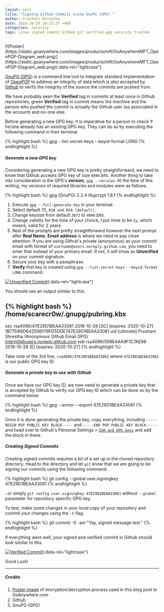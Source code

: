 ```yaml
---
layout: post
title: "Signing Github Commits using GnuPG (GPG)."
author: Prashant Shrestha
date: 2018-10-29 19:25:27 +400
categories: security
tags: Linux signed commit GitHub git verified gpg security trusted
---
```


<div class="poster" markdown="1">
[![Poster](https://static.goanywhere.com/images/products/mft/GoAnywhereMFT_OpenPGP-Diagram_web.png)](https://static.goanywhere.com/images/products/mft/GoAnywhereMFT_OpenPGP-Diagram_web.png){:data-rel="lightcase"}
</div>

[GnuPG (GPG)](https://www.gnupg.org/) is a command line tool to integrate standard implementation of [OpenPGP](https://www.openpgp.org/) to address an integrity of data which is also accepted by [Github](https://github.com) to verify the integrity of the source the commits are pushed from.

We have probably seen the **Verified** tag in commits at least once in Github repositories, green **Verified** tag in commit means the machine and the person who pushed the commit is actually the Github user (as associated in the account) and no-one else.
<!--excerpt-->

Before generating a new GPG key, it is imperative for a person to check if he/she already has an existing GPG key. They can do so by executing the following command in their terminal.

{% highlight bash %}
gpg --list-secret-keys --keyid-format LONG
{% endhighlight %}

##### Generate a new GPG key

Considering generating a new GPG key is pretty straightforward, we need to know that Github accepts GPG key of size `4096` bits. Another thing to take into consideration is the GPG's **version**, `gpg --version`. At the time of this writing, my versions of required libraries and modules were as follows.

{% highlight bash %}
gpg (GnuPG) 2.2.4
libgcrypt 1.8.1
{% endhighlight %}

1. Execute `gpg --full-generate-key` in your terminal.
2. Select default (1), `RSA and RSA (default)`.
3. Change keysize from default `3072` to `4096` bits.
4. Change validity for the time of your choice, I put mine to be `2y`, which means, valid for 2 years.
5. Rest of the prompts are pretty straightforward however the next prompt after **Real Name**, **Email address** is where we need to pay close attention. If you are using Github's private (anonymous) as your commit email with format of `username@users.noreply.github.com`, you need to enter that instead of your primary email. If not, it will show as **Unverified** on your commit signature.
6. Secure your key with a passphrase.
7. **Verify** that key is created using `gpg --list-secret-keys --keyid-format LONG` command.

[![Unverified Commit](https://i.imgur.com/FWL3XNR.png)](https://i.imgur.com/FWL3XNR.png){:data-rel="lightcase"}

You should see an output similar to this.

{% highlight bash %}
/home/scarecr0w/.gnupg/pubring.kbx
----------------------------------
sec   rsa4096/47E29D1BEAA33061 2018-10-28 [SC] [expires: 2020-10-27]
      1B77D86D64255B179FD5DDE747E29D1BEAA33061
uid   [ultimate] Prashant Shrestha (Anonymous Github Email GPG) <intern0t@users.noreply.github.com>
ssb   rsa4096/598E4AA9F1C7AE98 2018-10-28 [E] [expires: 2020-10-27]
{% endhighlight %}

Take note of the 3rd line, `rsa4096/47E29D1BEAA33061` where `47E29D1BEAA33061` is our public GPG key ID.

##### Generate a private key to use with Github

Once we have our GPG key ID, we now need to generate a private key that is accepted by Github to verify our GPG key ID which can be done so by the command below.

{% highlight bash %}
gpg --armor --export 47E29D1BEAA33061
{% endhighlight %}

Once it is done generating the private key, copy everything, including `-----BEGIN PGP PUBLIC KEY BLOCK-----` and `-----END PGP PUBLIC KEY BLOCK-----` and head over to Github's Personal Settings > [`SSH and GPG keys`](https://github.com/settings/keys) and add the block in there.

##### Creating Signed Commits

Creating signed commits requires a bit of a set up in the cloned repository directory. Head to the directory and let `git` know that we are going to be signing our commits using the following command.

{% highlight bash %}
git config --global user.signingkey 47E29D1BEAA33061
{% endhighlight %}

..or simply `git config user.signingkey 47E29D1BEAA33061` without `--global` parameter for repository specific GPG key.

To test, make some changes in your local copy of your repository and commit your changes using the `-S` flag.

{% highlight bash %}
git commit -S -am "Yay, signed message test."
{% endhighlight %}

If everything went well, your signed and verified commit in Github should look similar to this.

[![Verified Commit](https://i.imgur.com/oDVZ2rv.png)](https://i.imgur.com/oDVZ2rv.png){:data-rel="lightcase"}

Good Luck!

---

##### Credits

1. [Poster image](https://www.goanywhere.com/managed-file-transfer/encryption/gnupg-gpg) of encryption/decryption process used in this blog post to GoAnywhere.com
2. Github
3. GnuPG (GPG)

